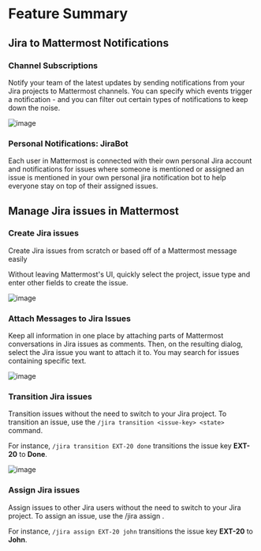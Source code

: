 # Feature Summary

## Jira to Mattermost Notifications

### Channel Subscriptions

Notify your team of the latest updates by sending notifications from your Jira projects to Mattermost channels. You can specify which events trigger a notification - and you can filter out certain types of notifications to keep down the noise.

![image](https://user-images.githubusercontent.com/13119842/59113100-6cd7a800-8912-11e9-9e23-3639c0eb9c4d.png)



### Personal Notifications: JiraBot

Each user in Mattermost is connected with their own personal Jira account and notifications for issues where someone is mentioned or assigned an issue is mentioned in your own personal jira notification bot to help everyone stay on top of their assigned issues.

## Manage Jira issues in Mattermost

### Create Jira issues

Create Jira issues from scratch or based off of a Mattermost message easily

Without leaving Mattermost's UI, quickly select the project, issue type and enter other fields to create the issue.

![image](https://user-images.githubusercontent.com/13119842/59113188-985a9280-8912-11e9-9def-9a7382b4137e.png)



### Attach Messages to Jira Issues

Keep all information in one place by attaching parts of Mattermost conversations in Jira issues as comments.  Then, on the resulting dialog, select the Jira issue you want to attach it to. You may search for issues containing specific text.

![image](https://user-images.githubusercontent.com/13119842/59113267-b627f780-8912-11e9-90ec-417d430de7e6.png)

### Transition Jira issues

Transition issues without the need to switch to your Jira project. To transition an issue, use the `/jira transition <issue-key> <state>` command.

For instance, `/jira transition EXT-20 done` transitions the issue key **EXT-20** to **Done**.

![image](https://user-images.githubusercontent.com/13119842/59113377-dfe11e80-8912-11e9-8971-f869fa123366.png)

### Assign Jira issues

Assign issues to other Jira users without the need to switch to your Jira project. To assign an issue, use the /jira assign .

For instance, `/jira assign EXT-20 john` transitions the issue key **EXT-20** to **John**.

